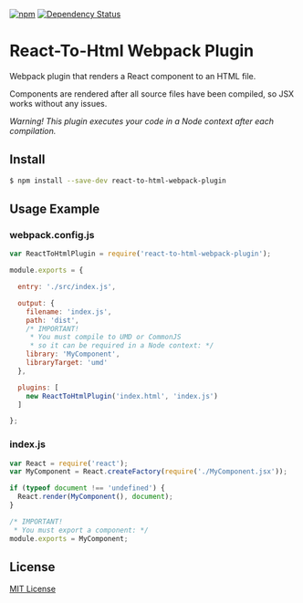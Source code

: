 [![npm](https://img.shields.io/npm/v/react-to-html-webpack-plugin.svg?style=flat-square)](https://npmjs.org/package/react-to-html-webpack-plugin) [![Dependency Status](https://img.shields.io/david/markdalgleish/react-to-html-webpack-plugin.svg?style=flat-square)](https://david-dm.org/markdalgleish/react-to-html-webpack-plugin)

# React-To-Html Webpack Plugin

Webpack plugin that renders a React component to an HTML file.

Components are rendered after all source files have been compiled, so JSX works without any issues.

*Warning! This plugin executes your code in a Node context after each compilation.*

## Install

```bash
$ npm install --save-dev react-to-html-webpack-plugin
```

## Usage Example

### webpack.config.js

```js
var ReactToHtmlPlugin = require('react-to-html-webpack-plugin');

module.exports = {

  entry: './src/index.js',

  output: {
    filename: 'index.js',
    path: 'dist',
    /* IMPORTANT!
     * You must compile to UMD or CommonJS
     * so it can be required in a Node context: */
    library: 'MyComponent',
    libraryTarget: 'umd'
  },

  plugins: [
    new ReactToHtmlPlugin('index.html', 'index.js')
  ]

};
```

### index.js

```js
var React = require('react');
var MyComponent = React.createFactory(require('./MyComponent.jsx'));

if (typeof document !== 'undefined') {
  React.render(MyComponent(), document);
}

/* IMPORTANT!
 * You must export a component: */
module.exports = MyComponent;
```

## License

[MIT License](http://markdalgleish.mit-license.org)

